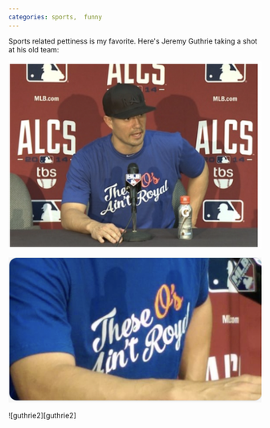 ```yaml
---
categories: sports,  funny
---
```


Sports related pettiness is my favorite. Here's Jeremy Guthrie taking a shot at his old team:

![guthrie1](https://raw.githubusercontent.com/muneer78/muneer78.github.io/master/images/guthrie1.png) 

![guthrie1](https://raw.githubusercontent.com/muneer78/muneer78.github.io/master/images/guthrie2.png) 

 

![guthrie2][guthrie2] 
